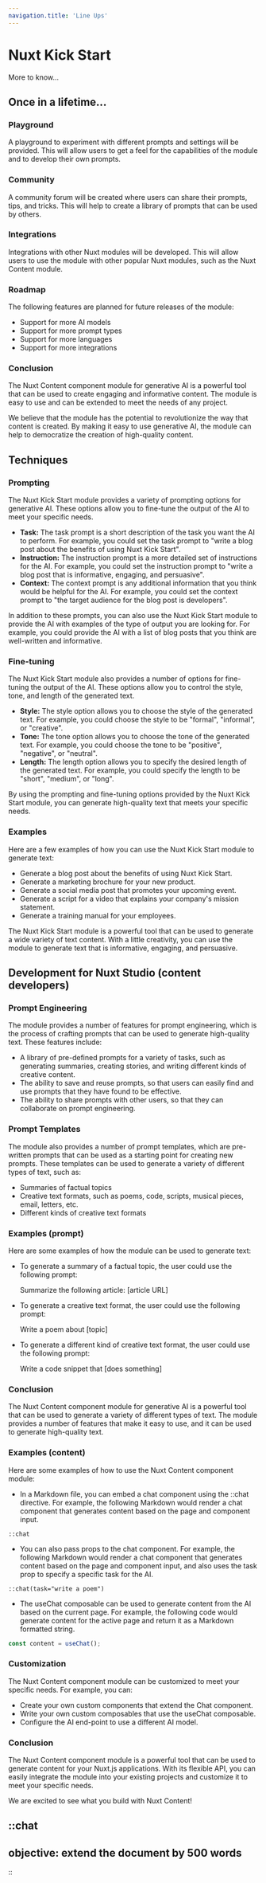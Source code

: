 ```yaml
---
navigation.title: 'Line Ups'
---
```


# Nuxt Kick Start

More to know...


## Once in a lifetime...

### Playground

A playground to experiment with different prompts and settings will be provided. This will allow users to get a feel for the capabilities of the module and to develop their own prompts.


### Community

A community forum will be created where users can share their prompts, tips, and tricks. This will help to create a library of prompts that can be used by others.


### Integrations

Integrations with other Nuxt modules will be developed. This will allow users to use the module with other popular Nuxt modules, such as the Nuxt Content module.


### Roadmap

The following features are planned for future releases of the module:

- Support for more AI models
- Support for more prompt types
- Support for more languages
- Support for more integrations


### Conclusion

The Nuxt Content component module for generative AI is a powerful tool that can be used to create engaging and informative content. The module is easy to use and can be extended to meet the needs of any project.

We believe that the module has the potential to revolutionize the way that content is created. By making it easy to use generative AI, the module can help to democratize the creation of high-quality content.



## Techniques

### Prompting

The Nuxt Kick Start module provides a variety of prompting options for generative AI. These options allow you to fine-tune the output of the AI to meet your specific needs.

* **Task:** The task prompt is a short description of the task you want the AI to perform. For example, you could set the task prompt to "write a blog post about the benefits of using Nuxt Kick Start".
* **Instruction:** The instruction prompt is a more detailed set of instructions for the AI. For example, you could set the instruction prompt to "write a blog post that is informative, engaging, and persuasive".
* **Context:** The context prompt is any additional information that you think would be helpful for the AI. For example, you could set the context prompt to "the target audience for the blog post is developers".

In addition to these prompts, you can also use the Nuxt Kick Start module to provide the AI with examples of the type of output you are looking for. For example, you could provide the AI with a list of blog posts that you think are well-written and informative.


### Fine-tuning

The Nuxt Kick Start module also provides a number of options for fine-tuning the output of the AI. These options allow you to control the style, tone, and length of the generated text.

* **Style:** The style option allows you to choose the style of the generated text. For example, you could choose the style to be "formal", "informal", or "creative".
* **Tone:** The tone option allows you to choose the tone of the generated text. For example, you could choose the tone to be "positive", "negative", or "neutral".
* **Length:** The length option allows you to specify the desired length of the generated text. For example, you could specify the length to be "short", "medium", or "long".

By using the prompting and fine-tuning options provided by the Nuxt Kick Start module, you can generate high-quality text that meets your specific needs.


### Examples

Here are a few examples of how you can use the Nuxt Kick Start module to generate text:

- Generate a blog post about the benefits of using Nuxt Kick Start.
- Generate a marketing brochure for your new product.
- Generate a social media post that promotes your upcoming event.
- Generate a script for a video that explains your company's mission statement.
- Generate a training manual for your employees.

The Nuxt Kick Start module is a powerful tool that can be used to generate a wide variety of text content. With a little creativity, you can use the module to generate text that is informative, engaging, and persuasive.



## Development for Nuxt Studio (content developers)


### Prompt Engineering

The module provides a number of features for prompt engineering, which is the process of crafting prompts that can be used to generate high-quality text. These features include:

- A library of pre-defined prompts for a variety of tasks, such as generating summaries, creating stories, and writing different kinds of creative content.
- The ability to save and reuse prompts, so that users can easily find and use prompts that they have found to be effective.
- The ability to share prompts with other users, so that they can collaborate on prompt engineering.


### Prompt Templates

The module also provides a number of prompt templates, which are pre-written prompts that can be used as a starting point for creating new prompts. These templates can be used to generate a variety of different types of text, such as:

- Summaries of factual topics
- Creative text formats, such as poems, code, scripts, musical pieces, email, letters, etc.
- Different kinds of creative text formats


### Examples (prompt)

Here are some examples of how the module can be used to generate text:

- To generate a summary of a factual topic, the user could use the following prompt:

  Summarize the following article: [article URL]

- To generate a creative text format, the user could use the following prompt:

  Write a poem about [topic]

- To generate a different kind of creative text format, the user could use the following prompt:

  Write a code snippet that [does something]


### Conclusion

The Nuxt Content component module for generative AI is a powerful tool that can be used to generate a variety of different types of text. The module provides a number of features that make it easy to use, and it can be used to generate high-quality text.


### Examples (content)

Here are some examples of how to use the Nuxt Content component module:

- In a Markdown file, you can embed a chat component using the ::chat directive. For example, the following Markdown would render a chat component that generates content based on the page and component input.

```text
::chat
```

- You can also pass props to the chat component. For example, the following Markdown would render a chat component that generates content based on the page and component input, and also uses the task prop to specify a specific task for the AI.

```text
::chat(task="write a poem")
```

- The useChat composable can be used to generate content from the AI based on the current page. For example, the following code would generate content for the active page and return it as a Markdown formatted string.

```ts
const content = useChat();
```


### Customization

The Nuxt Content component module can be customized to meet your specific needs. For example, you can:

- Create your own custom components that extend the Chat component.
- Write your own custom composables that use the useChat composable.
- Configure the AI end-point to use a different AI model.


### Conclusion

The Nuxt Content component module is a powerful tool that can be used to generate content for your Nuxt.js applications. With its flexible API, you can easily integrate the module into your existing projects and customize it to meet your specific needs.

We are excited to see what you build with Nuxt Content!



::chat
---
objective: extend the document by 500 words
---
::
